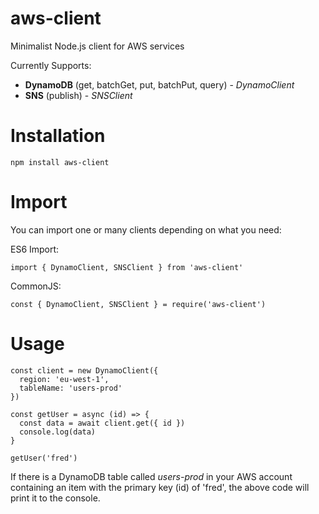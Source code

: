 # aws-client
Minimalist Node.js client for AWS services

Currently Supports:

 * **DynamoDB** (get, batchGet, put, batchPut, query) - *DynamoClient*
 * **SNS** (publish) - *SNSClient*

# Installation

`npm install aws-client`

# Import

You can import one or many clients depending on what you need:

ES6 Import:

`import { DynamoClient, SNSClient } from 'aws-client'`

CommonJS:

`const { DynamoClient, SNSClient } = require('aws-client')`

# Usage

```
const client = new DynamoClient({
  region: 'eu-west-1',
  tableName: 'users-prod'
})

const getUser = async (id) => {
  const data = await client.get({ id })
  console.log(data)
}

getUser('fred')
```
If there is a DynamoDB table called *users-prod* in your AWS account containing an item with the primary key (id) of 'fred', the above code will print it to the console.  
